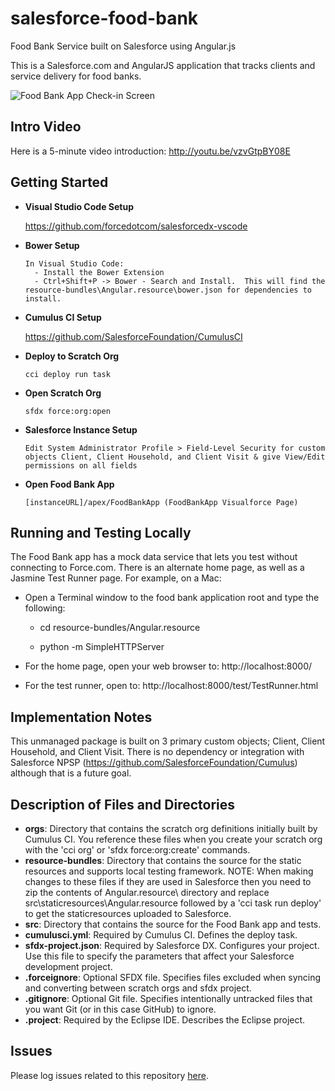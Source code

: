 salesforce-food-bank
====================

Food Bank Service built on Salesforce using Angular.js

This is a Salesforce.com and AngularJS application that tracks clients and service delivery for food banks.

![Food Bank App Check-in Screen](foodbankmgr.png)

## Intro Video

Here is a 5-minute video introduction: http://youtu.be/vzvGtpBY08E

## Getting Started

 * **Visual Studio Code Setup**
 
    https://github.com/forcedotcom/salesforcedx-vscode 
 
 * **Bower Setup**
 
    ```
    In Visual Studio Code:
      - Install the Bower Extension
      - Ctrl+Shift+P -> Bower - Search and Install.  This will find the resource-bundles\Angular.resource\bower.json for dependencies to install.
    ```

 * **Cumulus CI Setup**
 
    https://github.com/SalesforceFoundation/CumulusCI

 * **Deploy to Scratch Org**

    ```
    cci deploy run task
    ```
     
 * **Open Scratch Org**

    ```
    sfdx force:org:open
    ```

 * **Salesforce Instance Setup**

    ```
    Edit System Administrator Profile > Field-Level Security for custom objects Client, Client Household, and Client Visit & give View/Edit permissions on all fields
    ```

 * **Open Food Bank App**

    ```
    [instanceURL]/apex/FoodBankApp (FoodBankApp Visualforce Page)
    ```

## Running and Testing Locally

The Food Bank app has a mock data service that lets you test without connecting to Force.com.
There is an alternate home page, as well as a Jasmine Test Runner page.  For example, on a Mac:

 * Open a Terminal window to the food bank application root and type the following:

    - cd resource-bundles/Angular.resource

    - python -m SimpleHTTPServer

 * For the home page, open your web browser to: http://localhost:8000/
 * For the test runner, open to: http://localhost:8000/test/TestRunner.html


## Implementation Notes

This unmanaged package is built on 3 primary custom objects; Client, Client Household, and Client Visit.  There is no dependency or integration with Salesforce NPSP (https://github.com/SalesforceFoundation/Cumulus) although that is a future goal.

## Description of Files and Directories  

* **orgs**: Directory that contains the scratch org definitions initially built by Cumulus CI. You reference these files when you create your scratch org with the 'cci org' or 'sfdx force:org:create' commands.
* **resource-bundles**: Directory that contains the source for the static resources and supports local testing framework.  NOTE: When making changes to these files if they are used in Salesforce then you need to zip the contents of Angular.resource\ directory and replace src\staticresources\Angular.resource followed by a 'cci task run deploy' to get the staticresources uploaded to Salesforce.  
* **src**: Directory that contains the source for the Food Bank app and tests.   
* **cumulusci.yml**:  Required by Cumulus CI.  Defines the deploy task. 
* **sfdx-project.json**: Required by Salesforce DX. Configures your project.  Use this file to specify the parameters that affect your Salesforce development project.
* **.forceignore**:  Optional SFDX file. Specifies files excluded when syncing and converting between scratch orgs and sfdx project.
* **.gitignore**:  Optional Git file. Specifies intentionally untracked files that you want Git (or in this case GitHub) to ignore.
* **.project**:  Required by the Eclipse IDE.  Describes the Eclipse project. 

 ## Issues

Please log issues related to this repository [here](https://github.com/groundwired/salesforce-food-bank/issues).